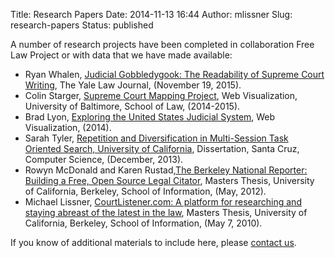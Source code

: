 Title: Research Papers
Date: 2014-11-13 16:44
Author: mlissner
Slug: research-papers
Status: published

A number of research projects have been completed in collaboration Free
Law Project or with data that we have made available:

-   Ryan Whalen, [Judicial Gobbledygook: The Readability of Supreme
    Court
    Writing](http://www.yalelawjournal.org/forum/judicial-gobbledygook),
    The Yale Law Journal, (November 19, 2015).
-   Colin Starger, [Supreme Court Mapping
    Project](http://law.ubalt.edu/faculty/scotus-mapping/index.cfm), Web
    Visualization, University of Baltimore, School of Law, (2014-2015).
-   Brad Lyon, [Exploring the United States Judicial
    System](https://d57dd304fefca1aa423fea1b4dc59f23c06dd95e.googledrive.com/host/0B2GQktu-wcTiWm82NGt5MTZreHM/),
    Web Visualization, (2014).
-   Sarah Tyler, [Repetition and Diversification in Multi-Session Task
    Oriented Search, University of
    California](https://github.com/freelawproject/related-literature/raw/master/CourtListener%20Studies/Sarah%20Tyler/sarah_tyler_dissertation.pdf),
    Dissertation, Santa Cruz, Computer Science, (December, 2013).
-   Rowyn McDonald and Karen Rustad,[The Berkeley National Reporter:
    Building a Free, Open Source Legal
    Citator](https://www.ischool.berkeley.edu/files/student_projects/mcdonald_rustad_report.pdf),
    Masters Thesis, University of California, Berkeley, School of
    Information, (May, 2012).
-   Michael Lissner, [CourtListener.com: A platform for researching and
    staying abreast of the latest in the
    law](https://www.ischool.berkeley.edu/files/student_projects/Final_Report_Michael_Lissner_2010-05-07_2.pdf),
    Masters Thesis, University of California, Berkeley, School of
    Information, (May 7, 2010).

If you know of additional materials to include here, please [contact
us](http://freelawproject.org/contact/).

